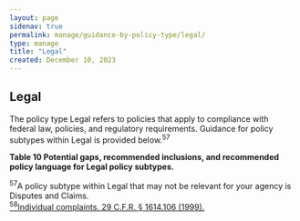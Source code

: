 ```yaml
---
layout: page
sidenav: true
permalink: manage/guidance-by-policy-type/legal/
type: manage
title: "Legal"
created: December 10, 2023
---
```


<h2 id="standards">
  Legal
</h2>
The policy type Legal refers to policies that apply to compliance with federal law, policies, and regulatory requirements. Guidance for policy subtypes within Legal is provided below.<sup>57</sup>

<div class="q-table">
<p class="table-heading">
    <b>Table 10 Potential gaps, recommended inclusions, and recommended policy language for Legal policy subtypes.</b>
</p>
</div>

<a class="hover-large nolink"><sup>57</sup>A policy subtype within Legal that may not be relevant for your agency is Disputes and Claims.</a>
<br>
<a class="hover-large" href="https://www.govinfo.gov/content/pkg/USCODE-2009-title42/html/USCODE-2009-title42-chap126.htm"><sup>58</sup>Individual complaints. 29 C.F.R. § 1614.106 (1999).</a>
<br>

